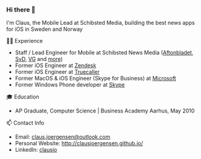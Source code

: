### Hi there 👋

I'm Claus, the Mobile Lead at Schibsted Media, building the best news apps for iOS in Sweden and Norway

👨‍💻 Experience

- Staff / Lead Engineer for Mobile at Schibsted News Media ([Aftonbladet](https://www.aftonbladet.se/), [SvD](https://www.svd.se/), [VG](https://www.vg.no/) and [more](https://schibstedmedia.com/))
- Former iOS Engineer at [Zendesk](https://www.zendesk.com/)
- Former iOS Engineer at [Truecaller](https://www.truecaller.com/)
- Former MacOS & iOS Engineer (Skype for Business) at [Microsoft](https://www.microsoft.com/)
- Former Windows Phone developer at [Skype](https://www.skype.com/)

🎓 Education

- AP Graduate, Computer Science | Business Academy Aarhus, May 2010

📫 Contact Info

- Email: claus.joergensen@outlook.com
- Personal Website: http://clausjoergensen.github.io/
- LinkedIn: [clausjo](https://www.linkedin.com/in/clausjo/)
